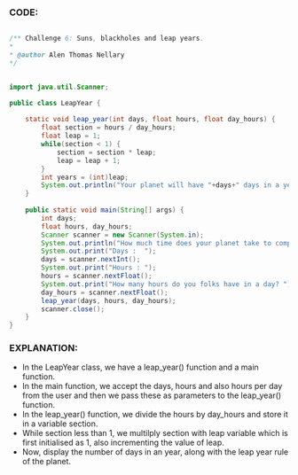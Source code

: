 ### CODE:

```java

/** Challenge 6: Suns, blackholes and leap years.
* 
* @author Alen Thomas Nellary 
*/ 


import java.util.Scanner;

public class LeapYear {
	
	static void leap_year(int days, float hours, float day_hours) {
		float section = hours / day_hours;
		float leap = 1;
		while(section < 1) {
			section = section * leap;
			leap = leap + 1;
		}
		int years = (int)leap;
		System.out.println("Your planet will have "+days+" days in a year and a leap year every "+years+" years.");
	}
	
	public static void main(String[] args) {
		int days;
		float hours, day_hours;
		Scanner scanner = new Scanner(System.in);
		System.out.println("How much time does your planet take to complete a revolution around your star or blackhole?");
		System.out.print("Days :  ");
		days = scanner.nextInt();
		System.out.print("Hours : ");
		hours = scanner.nextFloat();
		System.out.print("How many hours do you folks have in a day? ");
		day_hours = scanner.nextFloat();
		leap_year(days, hours, day_hours);
		scanner.close();
	}
}

```

### EXPLANATION:

- In the LeapYear class, we have a leap_year() function and a main function.
- In the main function, we accept the days, hours and also hours per day from the user and then we pass these as parameters to the leap_year() function.
- In the leap_year() function, we divide the hours by day_hours and store it in a variable section.
- While section less than 1, we multilply section with leap variable which is first initialised as 1, also incrementing the value of leap.
- Now, display the number of days in an year, along with the leap year rule of the planet.
